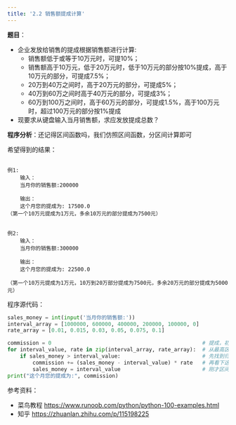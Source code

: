 ```yaml
---
title: '2.2 销售额提成计算'
---
```


**题目**：
- 企业发放给销售的提成根据销售额进行计算:
    - 销售额低于或等于10万元时，可提10%；
    - 销售额高于10万元，低于20万元时，低于10万元的部分按10%提成，高于10万元的部分，可提成7.5%；
    - 20万到40万之间时，高于20万元的部分，可提成5%；
    - 40万到60万之间时高于40万元的部分，可提成3%；
    - 60万到100万之间时，高于60万元的部分，可提成1.5%，高于100万元时，超过100万元的部分按1%提成
- 现要求从键盘输入当月销售额，求应发放提成总数？

**程序分析**：还记得区间函数吗，我们仿照区间函数，分区间计算即可

希望得到的结果：
```

例1:
    输入：
    当月你的销售额:200000

    输出：
    这个月您的提成为: 17500.0
（第一个10万元提成为1万元，多余10万元的部分提成为7500元）


例2:
    输入：
    当月你的销售额:300000

    输出：
    这个月您的提成为: 22500.0

（第一个10万元提成为1万元，10万到20万部分提成为7500元，多余20万元的部分提成为5000元）
```


程序源代码：
```python
sales_money = int(input('当月你的销售额:'))
interval_array = [1000000, 600000, 400000, 200000, 100000, 0]
rate_array = [0.01, 0.015, 0.03, 0.05, 0.075, 0.1]

commission = 0                                                # 提成，初始为0
for interval_value, rate in zip(interval_array, rate_array):  # 从最高区间到最低去遍历，同时可以得到区间对应的提成值
    if sales_money > interval_value:                          # 先找到归属的最高的区间
        commission += (sales_money - interval_value) * rate   # 再看下这个区间有多少提成，加在全局变量commission里面
        sales_money = interval_value                          # 刚才区间的钱不需要再计算一便了
print("这个月您的提成为:", commission)

```


参考资料：
* 菜鸟教程 https://www.runoob.com/python/python-100-examples.html
* 知乎 https://zhuanlan.zhihu.com/p/115198225